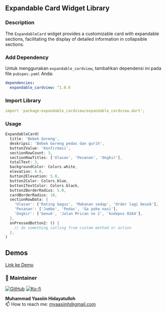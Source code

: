 ## Expandable Card Widget Library

### Description
The `ExpandableCard` widget provides a customizable card with expandable sections, facilitating the display of detailed information in collapsible sections. 


### Add Dependency

Untuk menggunakan `expandable_cardview`, tambahkan dependensi ini pada file `pubspec.yaml` Anda:

```yaml
dependencies:
  expandable_cardview: ^1.0.6
```

### Import Library

```yaml
import 'package:expandable_cardview/expandable_cardview.dart';
```

### Usage
```dart
ExpandableCard(
  title: 'Bebek Goreng',
  deskripsi: 'Bebek Goreng pedas dan gurih',
  button2Value: 'Konfirmasi',
  sectionRowCount: 3,
  sectionRowTitles: ['Ulasan', 'Pesanan', 'Ongkir'],
  totalText: 3,
  backgroundColor: Colors.white,
  elevation: 4.0,
  button2Elevation: 5.0,
  button2Color: Colors.blue,
  button1TextColor: Colors.black,
  button2BorderRadius: 5.0,
  cardBorderRadius: 10,
  sectionRowData: {
    'Ulasan': ['Rating bagus', 'Makanan sedap', 'Order lagi besok'],
    'Pesanan': ['Jumbo', 'Pedas', 'Ga pake nasi'],
    'Ongkir': ['Genuk', 'Jalan Mrican no 2', 'kodepos 0164'],
  },
  onPressedButton2: () {
    // do something calling from custom method or action
  },
)
```

## Demos


[Link ke Demo](https://github.com/myaasiinh/expandable_cardview/assets/54269175/12f8d34d-25f4-44f8-afbc-ad00a074e526)




### 🚧 Maintainer

[![GitHub](https://img.shields.io/badge/GitHub-Profile-blue?style=flat-square&logo=github)](https://myaasiinh.github.io)
[![Ko-fi](https://img.shields.io/badge/Ko--fi-Support-orange?style=flat-square&logo=ko-fi)](https://ko-fi.com/myaasiinh)


**Muhammad Yaasiin Hidayatulloh** <br>
📫 How to reach me: myaasiinh@gmail.com


[pubdev]: https://pub.dev/packages/expandable_cardview
[web flutter]: https://flutter.dev
[github account]: https://myaasiinh.github.io
[Ko-fi account]: https://ko-fi.com/myaasiinh

